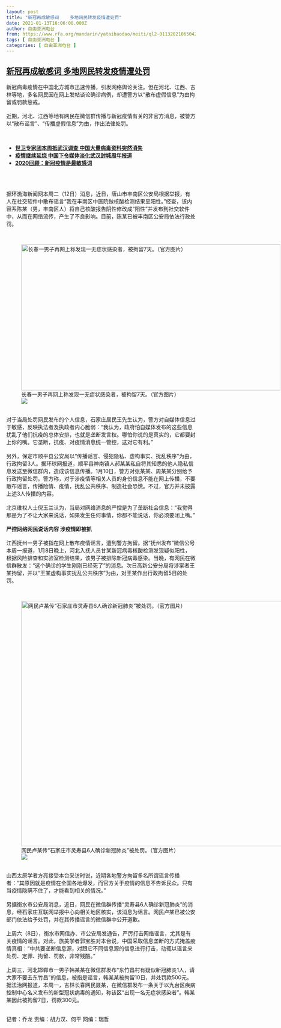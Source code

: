 ```yaml
---
layout: post
title: "新冠再成敏感词    多地网民转发疫情遭处罚"
date: 2021-01-13T16:06:00.000Z
author: 自由亚洲电台
from: https://www.rfa.org/mandarin/yataibaodao/meiti/ql2-01132021065042.html
tags: [ 自由亚洲电台 ]
categories: [ 自由亚洲电台 ]
---
```

<!--1610553960000-->
[新冠再成敏感词    多地网民转发疫情遭处罚](https://www.rfa.org/mandarin/yataibaodao/meiti/ql2-01132021065042.html)
------

<div>
<p></p><p>新冠病毒疫情在中国北方城市迅速传播，引发网络舆论关注。但在河北、江西、吉林等地，多名网民因在网上发帖谈论确诊病例，却遭警方以“散布虚假信息”为由拘留或罚款惩戒。<br/><br/>近期，河北、江西等地有网民在微信群传播与新冠疫情有关的非官方消息，被警方以“散布谣言”、“传播虚假信息”为由，作出法律处罚。</p><p><br/></p><ul><li><strong><a href="https://www.rfa.org/mandarin/yataibaodao/junshiwaijiao/cl-01122021121916.html">世卫专家团本周抵武汉调查 中国大量病毒资料突然消失</a></strong></li><li><strong><a href="https://www.rfa.org/mandarin/Xinwen/2-01122021094913.html">疫情继续延烧 中国下令媒体淡化武汉封城周年报道</a></strong></li><li><a href="https://www.rfa.org/mandarin/zhuanlan/wangluoboyi/war-01062021122359.html"><strong>2020回顾：新冠疫情是最敏感词</strong> </a></li></ul><p><br/></p><p><br/>据环渤海新闻网本周二（12日）消息，近日，唐山市丰南区公安局根据举报，有人在社交软件中散布谣言“我在丰南区中医院做核酸检测结果呈阳性。”经查，该内容系陈某（男，丰南区人）将自己核酸报告阴性修改成“阳性”并发布到社交软件中，从而在网络流传，产生了不良影响。目前，陈某已被丰南区公安局依法行政处罚。</p><p><br/></p><p><figure class="image-richtext image-inline captioned" style="width:690px;"><img alt="长春一男子再网上称发现一无症状感染者，被拘留7天。（官方图片）" height="388" src="https://www.rfa.org/mandarin/yataibaodao/meiti/ql2-01132021065042.html/m0113-ql2p2.jpg/@@images/e9451521-8e97-4a6d-a71b-50772056367f.jpeg" title="m0113-ql2p2.jpg" width="690"/><figcaption class="image-caption">长春一男子再网上称发现一无症状感染者，被拘留7天。（官方图片）</figcaption><small></small><div id="zoomattribute"><a data-caption="长春一男子再网上称发现一无症状感染者，被拘留7天。（官方图片）" data-fancybox="" href="https://www.rfa.org/mandarin/yataibaodao/meiti/ql2-01132021065042.html/m0113-ql2p2.jpg" id="single_image" title="长春一男子再网上称发现一无症状感染者，被拘留7天。（官方图片）"><img src="/++plone++rfa-resources/img/icon-zoom.png"/></a></div></figure><br/>对于当局处罚网民发布的个人信息，石家庄居民王先生认为，警方对自媒体信息过于敏感，反映执法者及执政者内心脆弱：“我认为，政府怕自媒体发布的这些信息扰乱了他们抗疫的总体安排，也就是垄断发言权。哪怕你说的是真实的，它都要封上你的嘴。它垄断，抗疫、对疫情消息统一管控，这对它有利。”<br/><br/>另外，保定市顺平县公安局以“传播谣言、侵犯隐私、虚构事实、扰乱秩序”为由，行政拘留3人。据环球网报道，顺平县神南镇人郝某某私自将其知悉的他人隐私信息发送至微信群内，造成该信息传播。1月10日，警方对张某某、周某某分别给予行政拘留处罚。警方称，对于涉疫情等相关人员的身份信息不能在网上传播，不要散布谣言，传播险情、疫情，扰乱公共秩序、制造社会恐慌。不过，官方并未披露上述3人传播的内容。<br/><br/>北京维权人士倪玉兰认为，当局对网络消息的严控是为了垄断社会信息：“我觉得那是为了不让大家来说话，如果发生任何事情，你都不能说话，你必须要闭上嘴。”<br/><br/><strong>严控网络网民说话内容 涉疫情即被抓</strong><br/><br/>江西抚州一男子被指在网上散布疫情谣言，遭到警方拘留。据“抚州发布”微信公号本周一报道，1月8日晚上，河北入抚人员甘某新冠病毒核酸检测发现疑似阳性，根据风险排查和实验室检测结果，该男子被排除新冠病毒感染。当晚，有网民在微信群散发：“这个确诊的学生刚刚已经死了”的消息。次日高新公安分局将涉案者王某拘留，并以“王某虚构事实扰乱公共秩序”为由，对王某作出行政拘留5日的处罚。</p><p><br/></p><p><figure class="image-richtext image-inline captioned" style="width:1158px;"><img alt="网民卢某传“石家庄市灵寿县6人确诊新冠肺炎”被处罚。（官方图片）" height="652" src="https://www.rfa.org/mandarin/yataibaodao/meiti/ql2-01132021065042.html/untitled-1.jpg/@@images/1ac9e6fa-fb2a-4e8d-ae1e-7a84eaab200d.jpeg" title="Untitled-1.jpg" width="1158"/><figcaption class="image-caption">网民卢某传“石家庄市灵寿县6人确诊新冠肺炎”被处罚。（官方图片）</figcaption><small></small><div id="zoomattribute"><a data-caption="网民卢某传“石家庄市灵寿县6人确诊新冠肺炎”被处罚。（官方图片）" data-fancybox="" href="https://www.rfa.org/mandarin/yataibaodao/meiti/ql2-01132021065042.html/untitled-1.jpg" id="single_image" title="网民卢某传“石家庄市灵寿县6人确诊新冠肺炎”被处罚。（官方图片）"><img src="/++plone++rfa-resources/img/icon-zoom.png"/></a></div></figure><br/>山西太原学者方亮接受本台采访时说，近期各地警方拘留多名所谓谣言传播者：“其原因就是疫情在全国各地爆发，而官方关于疫情的信息不告诉民众。只有当疫情隐瞒不住了，才能看到相关的情况。”<br/><br/>另据衡水市公安局消息，近日，网民在微信群传播“灵寿县6人确诊新冠肺炎”的消息，经石家庄互联网举报中心向相关地区核实，该消息为谣言。网民卢某已被公安部门依法给予处罚，并在其传播谣言的微信群中公开道歉。<br/><br/>上周六（8日），衡水市网信办、市公安局发通告，严厉打击网络谣言，尤其是有关疫情的谣言。对此，旅美学者郭宝胜对本台说，中国采取信息垄断的方式掩盖疫情真相：“中共要垄断信息源，对跟它不同信息源的信息进行打击，动辄以谣言来处罚、定罪、拘留、罚款，非常残酷。”<br/><br/>上周三，河北邯郸市一男子韩某某在微信群发布“东竹昌村有疑似新冠肺炎1人，请大家不要去东竹昌”的信息，被指是谣言，韩某某被拘留10日，并处罚款500元。据法治网报道，本周一，吉林长春网民聂某，在微信群发布一条关于以九台区疾病控制中心名义发布的新型冠状病毒的通知，称该区“出现一名无症状感染者”。韩某某因此被拘留7日，罚款300元。</p><p><br/>记者：乔龙 责编：胡力汉、何平 网编：瑞哲</p>
</div>
